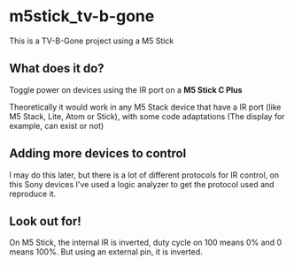 # m5stick_tv-b-gone
This is a TV-B-Gone project using a M5 Stick

## What does it do?
Toggle power on devices using the IR port on a **M5 Stick C Plus**

Theoretically it would work in any M5 Stack device that have a IR port (like M5 Stack, Lite, Atom or Stick), with some code adaptations (The display for example, can exist or not)

## Adding more devices to control

I may do this later, but there is a lot of different protocols for IR control, on this Sony devices I've used a logic analyzer to get the protocol used and reproduce it.


## Look out for!
On M5 Stick, the internal IR is inverted, duty cycle on 100 means 0% and 0 means 100%. But using an external pin, it is inverted.